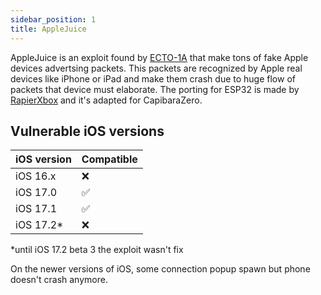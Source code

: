 ```yaml
---
sidebar_position: 1
title: AppleJuice
---
```



AppleJuice is an exploit found by [ECTO-1A](https://github.com/ECTO-1A/AppleJuice) that make tons of fake Apple devices advertsing packets. This packets are recognized by Apple real devices like iPhone or iPad and make them crash due to huge flow of packets that device must elaborate.
The porting for ESP32 is made by [RapierXbox](https://github.com/RapierXbox/ESP32-Sour-Apple) and it's adapted for CapibaraZero.

## Vulnerable iOS versions

| iOS version | Compatible |
| --------  | -------            |
| iOS 16.x  | :x:                |
| iOS 17.0  | :white_check_mark: |
| iOS 17.1  | :white_check_mark: |
| iOS 17.2* | :x:                |

*until iOS 17.2 beta 3 the exploit wasn't fix

On the newer versions of iOS, some connection popup spawn but phone doesn't crash anymore.